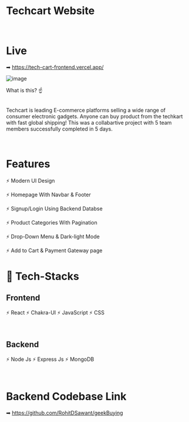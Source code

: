 
# Techcart Website
<br/>

# Live  
➡  https://tech-cart-frontend.vercel.app/
<br/>

![image](https://user-images.githubusercontent.com/91751062/202104887-c495ea37-1176-4847-8f86-21077cddc6bf.png) 

What is this? ☝️ 

</br> Techcart is leading E-commerce platforms selling a wide range of consumer electronic gadgets. Anyone can buy product from the techkart with fast global shipping! This was a collabartive project with 5 team members successfully completed in 5 days. 

</br> 


# Features 

⚡️ Modern UI Design 
</br> 

⚡️ Homepage With Navbar & Footer 
</br> 

⚡️ Signup/Login Using Backend Databse 
</br> 

⚡️ Product Categories With Pagination 
</br> 

⚡️ Drop-Down Menu & Dark-light Mode 
</br> 

⚡️ Add to Cart & Payment Gateway page 
</br> 

# 🎯 Tech-Stacks 

<h2>Frontend</h2> 

⚡️ React 
⚡️ Chakra-UI
⚡️ JavaScript 
⚡️ CSS

</br> 

<h2>Backend</h2> 

⚡️ Node Js 
⚡️ Express Js
⚡️ MongoDB 

</br> 

#
# Backend Codebase Link
➡  https://github.com/RohitDSawant/geekBuying
